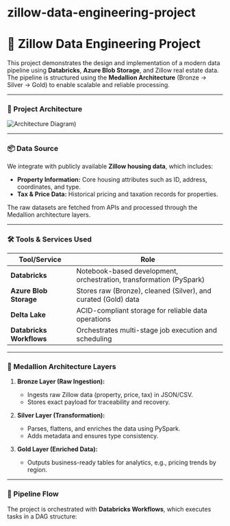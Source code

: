 # zillow-data-engineering-project

# 🏡 Zillow Data Engineering Project

This project demonstrates the design and implementation of a modern data pipeline using **Databricks**, **Azure Blob Storage**, and Zillow real estate data. The pipeline is structured using the **Medallion Architecture** (Bronze → Silver → Gold) to enable scalable and reliable processing.

---

### 📌 Project Architecture

![Architecture Diagram]([https://github.com/Mockbee/zillow-de-project/blob/main/Zillow%20Data%20Architecture%20Diagram.png))

---

### 📦 Data Source

We integrate with publicly available **Zillow housing data**, which includes:

- **Property Information:** Core housing attributes such as ID, address, coordinates, and type.
- **Tax & Price Data:** Historical pricing and taxation records for properties.

The raw datasets are fetched from APIs and processed through the Medallion architecture layers.

---

### 🛠️ Tools & Services Used

| Tool/Service         | Role                                                                 |
|----------------------|----------------------------------------------------------------------|
| **Databricks**       | Notebook-based development, orchestration, transformation (PySpark) |
| **Azure Blob Storage** | Stores raw (Bronze), cleaned (Silver), and curated (Gold) data       |
| **Delta Lake**       | ACID-compliant storage for reliable data operations                 |
| **Databricks Workflows** | Orchestrates multi-stage job execution and scheduling            |

---

### 🧱 Medallion Architecture Layers

1. **Bronze Layer (Raw Ingestion):**
   - Ingests raw Zillow data (property, price, tax) in JSON/CSV.
   - Stores exact payload for traceability and recovery.

2. **Silver Layer (Transformation):**
   - Parses, flattens, and enriches the data using PySpark.
   - Adds metadata and ensures type consistency.

3. **Gold Layer (Enriched Data):**
   - Outputs business-ready tables for analytics, e.g., pricing trends by region.

---

### 🔁 Pipeline Flow

The project is orchestrated with **Databricks Workflows**, which executes tasks in a DAG structure:

